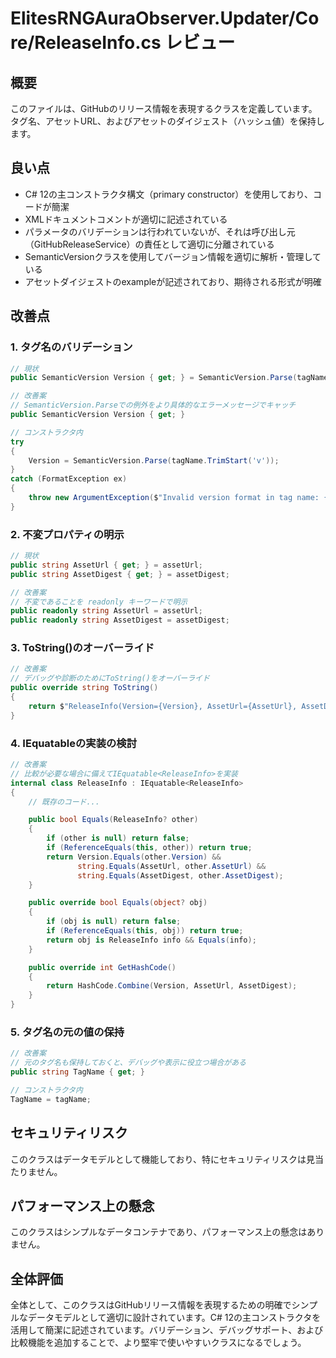 # ElitesRNGAuraObserver.Updater/Core/ReleaseInfo.cs レビュー

## 概要

このファイルは、GitHubのリリース情報を表現するクラスを定義しています。タグ名、アセットURL、およびアセットのダイジェスト（ハッシュ値）を保持します。

## 良い点

- C# 12の主コンストラクタ構文（primary constructor）を使用しており、コードが簡潔
- XMLドキュメントコメントが適切に記述されている
- パラメータのバリデーションは行われていないが、それは呼び出し元（GitHubReleaseService）の責任として適切に分離されている
- SemanticVersionクラスを使用してバージョン情報を適切に解析・管理している
- アセットダイジェストのexampleが記述されており、期待される形式が明確

## 改善点

### 1. タグ名のバリデーション

```csharp
// 現状
public SemanticVersion Version { get; } = SemanticVersion.Parse(tagName.TrimStart('v'));

// 改善案
// SemanticVersion.Parseでの例外をより具体的なエラーメッセージでキャッチ
public SemanticVersion Version { get; }

// コンストラクタ内
try
{
    Version = SemanticVersion.Parse(tagName.TrimStart('v'));
}
catch (FormatException ex)
{
    throw new ArgumentException($"Invalid version format in tag name: {tagName}", nameof(tagName), ex);
}
```

### 2. 不変プロパティの明示

```csharp
// 現状
public string AssetUrl { get; } = assetUrl;
public string AssetDigest { get; } = assetDigest;

// 改善案
// 不変であることを readonly キーワードで明示
public readonly string AssetUrl = assetUrl;
public readonly string AssetDigest = assetDigest;
```

### 3. ToString()のオーバーライド

```csharp
// 改善案
// デバッグや診断のためにToString()をオーバーライド
public override string ToString()
{
    return $"ReleaseInfo(Version={Version}, AssetUrl={AssetUrl}, AssetDigest={AssetDigest})";
}
```

### 4. IEquatable<T>の実装の検討

```csharp
// 改善案
// 比較が必要な場合に備えてIEquatable<ReleaseInfo>を実装
internal class ReleaseInfo : IEquatable<ReleaseInfo>
{
    // 既存のコード...

    public bool Equals(ReleaseInfo? other)
    {
        if (other is null) return false;
        if (ReferenceEquals(this, other)) return true;
        return Version.Equals(other.Version) &&
               string.Equals(AssetUrl, other.AssetUrl) &&
               string.Equals(AssetDigest, other.AssetDigest);
    }

    public override bool Equals(object? obj)
    {
        if (obj is null) return false;
        if (ReferenceEquals(this, obj)) return true;
        return obj is ReleaseInfo info && Equals(info);
    }

    public override int GetHashCode()
    {
        return HashCode.Combine(Version, AssetUrl, AssetDigest);
    }
}
```

### 5. タグ名の元の値の保持

```csharp
// 改善案
// 元のタグ名も保持しておくと、デバッグや表示に役立つ場合がある
public string TagName { get; }

// コンストラクタ内
TagName = tagName;
```

## セキュリティリスク

このクラスはデータモデルとして機能しており、特にセキュリティリスクは見当たりません。

## パフォーマンス上の懸念

このクラスはシンプルなデータコンテナであり、パフォーマンス上の懸念はありません。

## 全体評価

全体として、このクラスはGitHubリリース情報を表現するための明確でシンプルなデータモデルとして適切に設計されています。C# 12の主コンストラクタを活用して簡潔に記述されています。バリデーション、デバッグサポート、および比較機能を追加することで、より堅牢で使いやすいクラスになるでしょう。
